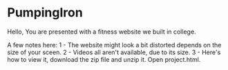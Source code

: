 # PumpingIron
Hello, 
You are presented with a fitness website we built in college.

A few notes here:
1 - The website might look a bit distorted depends on the size of your sceen.
2 - Videos all aren't available, due to its size.
3 - Here's how to view it, download the zip file and unzip it. Open project.html.
